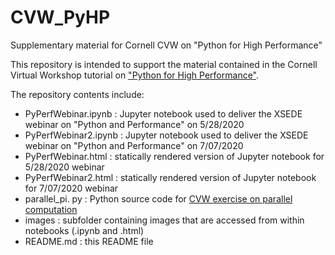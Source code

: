 # CVW_PyHP
Supplementary material for Cornell CVW on "Python for High Performance"

This repository is intended to support the material contained in the Cornell Virtual Workshop tutorial on <a href="https://cvw.cac.cornell.edu/python">"Python for High Performance"</a>.

The repository contents include:

* PyPerfWebinar.ipynb  : Jupyter notebook used to deliver the XSEDE webinar on "Python and Performance" on 5/28/2020
* PyPerfWebinar2.ipynb : Jupyter notebook used to deliver the XSEDE webinar on "Python and Performance" on 7/07/2020
* PyPerfWebinar.html   : statically rendered version of Jupyter notebook for 5/28/2020 webinar
* PyPerfWebinar2.html  : statically rendered version of Jupyter notebook for 7/07/2020 webinar
* parallel_pi. py      : Python source code for <a href="https://cvw.cac.cornell.edu/python/exercise">CVW exercise on parallel computation</a>
* images               : subfolder containing images that are accessed from within notebooks (.ipynb and .html)
* README.md            : this README file
